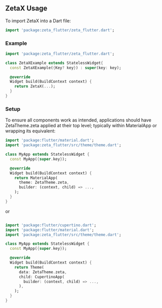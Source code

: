 ## ZetaX Usage

To import ZetaX into a Dart file:

```dart
import 'package:zeta_flutter/zeta_flutter.dart';
```

### Example

```dart
import 'package:zeta_flutter/zeta_flutter.dart';

class ZetaXExample extends StatelessWidget{
  const ZetaXExample({Key? key}) : super(key: key);

  @override
  Widget build(BuildContext context) {
    return ZetaX(...);
  }
}
```

### Setup

To ensure all components work as intended, applications should have ZetaTheme.zeta applied at their top level; typically within MaterialApp or wrapping its equivalent:

```dart
import 'package:flutter/material.dart';
import 'package:zeta_flutter/src/theme/theme.dart';

class MyApp extends StatelessWidget {
  const MyApp({super.key});

  @override
  Widget build(BuildContext context) {
    return MaterialApp(
      theme: ZetaTheme.zeta,
      builder: (context, child) => ...,
    );
  }
}
```

or

```dart

import 'package:flutter/cupertino.dart';
import 'package:flutter/material.dart';
import 'package:zeta_flutter/src/theme/theme.dart';

class MyApp extends StatelessWidget {
  const MyApp({super.key});

  @override
  Widget build(BuildContext context) {
    return Theme(
      data: ZetaTheme.zeta,
      child: CupertinoApp(
        builder: (context, child) => ...,
      ),
    );
  }
}
```
